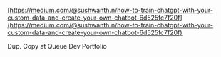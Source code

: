 
[https://medium.com/@sushwanth.n/how-to-train-chatgpt-with-your-custom-data-and-create-your-own-chatbot-6d525fc7f20f](https://medium.com/@sushwanth.n/how-to-train-chatgpt-with-your-custom-data-and-create-your-own-chatbot-6d525fc7f20f)

Dup. Copy at Queue Dev Portfolio